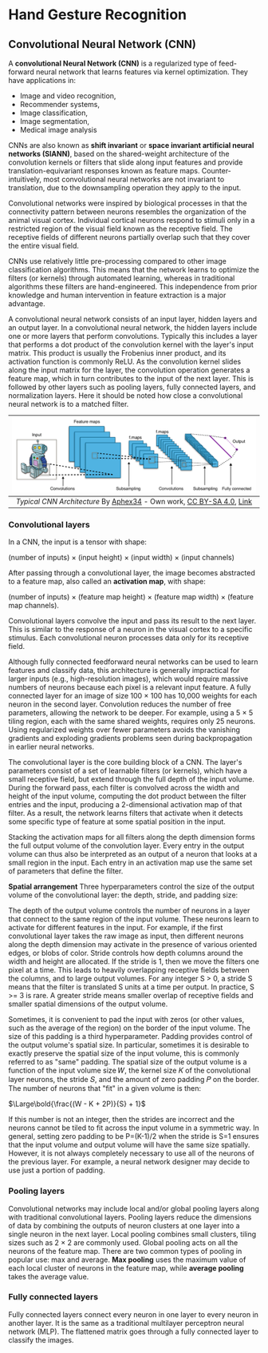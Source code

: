 # **Hand Gesture Recognition**

## Convolutional Neural Network (CNN)
A **convolutional Neural Network (CNN)** is a regularized type of feed-forward neural network that learns features via kernel optimization. They have applications in:
* Image and video recognition,
* Recommender systems,
* Image classification,
* Image segmentation,
* Medical image analysis


CNNs are also known as **shift invariant** or **space invariant artificial neural networks (SIANN)**, based on the shared-weight architecture of the convolution kernels or filters that slide along input features and provide translation-equivariant responses known as feature maps. Counter-intuitively, most convolutional neural networks are not invariant to translation, due to the downsampling operation they apply to the input.

Convolutional networks were inspired by biological processes in that the connectivity pattern between neurons resembles the organization of the animal visual cortex. Individual cortical neurons respond to stimuli only in a restricted region of the visual field known as the receptive field. The receptive fields of different neurons partially overlap such that they cover the entire visual field.

CNNs use relatively little pre-processing compared to other image classification algorithms. This means that the network learns to optimize the filters (or kernels) through automated learning, whereas in traditional algorithms these filters are hand-engineered. This independence from prior knowledge and human intervention in feature extraction is a major advantage.

A convolutional neural network consists of an input layer, hidden layers and an output layer. In a convolutional neural network, the hidden layers include one or more layers that perform convolutions. Typically this includes a layer that performs a dot product of the convolution kernel with the layer's input matrix. This product is usually the Frobenius inner product, and its activation function is commonly ReLU. As the convolution kernel slides along the input matrix for the layer, the convolution operation generates a feature map, which in turn contributes to the input of the next layer. This is followed by other layers such as pooling layers, fully connected layers, and normalization layers. Here it should be noted how close a convolutional neural network is to a matched filter.

| ![Typical CNN Architecture](./img/Typical_cnn.png) |
|:--:| 
| *Typical CNN Architecture* By <a href="//commons.wikimedia.org/w/index.php?title=User:Aphex34&amp;action=edit&amp;redlink=1" class="new" title="User:Aphex34 (page does not exist)">Aphex34</a> - <span class="int-own-work" lang="en">Own work</span>, <a href="https://creativecommons.org/licenses/by-sa/4.0" title="Creative Commons Attribution-Share Alike 4.0">CC BY-SA 4.0</a>, <a href="https://commons.wikimedia.org/w/index.php?curid=45679374">Link</a> |


### Convolutional layers

In a CNN, the input is a tensor with shape:

(number of inputs) × (input height) × (input width) × (input channels)

After passing through a convolutional layer, the image becomes abstracted to a feature map, also called an **activation map**, with shape:

(number of inputs) × (feature map height) × (feature map width) × (feature map channels).

Convolutional layers convolve the input and pass its result to the next layer. This is similar to the response of a neuron in the visual cortex to a specific stimulus. Each convolutional neuron processes data only for its receptive field.

Although fully connected feedforward neural networks can be used to learn features and classify data, this architecture is generally impractical for larger inputs (e.g., high-resolution images), which would require massive numbers of neurons because each pixel is a relevant input feature. A fully connected layer for an image of size 100 × 100 has 10,000 weights for each neuron in the second layer. Convolution reduces the number of free parameters, allowing the network to be deeper. For example, using a 5 × 5 tiling region, each with the same shared weights, requires only 25 neurons. Using regularized weights over fewer parameters avoids the vanishing gradients and exploding gradients problems seen during backpropagation in earlier neural networks.

The convolutional layer is the core building block of a CNN. The layer's parameters consist of a set of learnable filters (or kernels), which have a small receptive field, but extend through the full depth of the input volume. During the forward pass, each filter is convolved across the width and height of the input volume, computing the dot product between the filter entries and the input, producing a 2-dimensional activation map of that filter. As a result, the network learns filters that activate when it detects some specific type of feature at some spatial position in the input.

Stacking the activation maps for all filters along the depth dimension forms the full output volume of the convolution layer. Every entry in the output volume can thus also be interpreted as an output of a neuron that looks at a small region in the input. Each entry in an activation map use the same set of parameters that define the filter.

**Spatial arrangement**
Three hyperparameters control the size of the output volume of the convolutional layer: the depth, stride, and padding size:

The depth of the output volume controls the number of neurons in a layer that connect to the same region of the input volume. These neurons learn to activate for different features in the input. For example, if the first convolutional layer takes the raw image as input, then different neurons along the depth dimension may activate in the presence of various oriented edges, or blobs of color.
Stride controls how depth columns around the width and height are allocated. If the stride is 1, then we move the filters one pixel at a time. This leads to heavily overlapping receptive fields between the columns, and to large output volumes. For any integer S > 0, a stride S means that the filter is translated S units at a time per output. In practice, S >= 3 is rare. A greater stride means smaller overlap of receptive fields and smaller spatial dimensions of the output volume.

Sometimes, it is convenient to pad the input with zeros (or other values, such as the average of the region) on the border of the input volume. The size of this padding is a third hyperparameter. Padding provides control of the output volume's spatial size. In particular, sometimes it is desirable to exactly preserve the spatial size of the input volume, this is commonly referred to as "same" padding.
The spatial size of the output volume is a function of the input volume size 𝑊, the kernel size 𝐾 of the convolutional layer neurons, the stride 𝑆, and the amount of zero padding 𝑃 on the border. The number of neurons that "fit" in a given volume is then:

$\Large\bold{\frac{(W - K + 2P)}{S}  + 1}$

If this number is not an integer, then the strides are incorrect and the neurons cannot be tiled to fit across the input volume in a symmetric way. In general, setting zero padding to be  P=(K-1)/2 when the stride is S=1 ensures that the input volume and output volume will have the same size spatially. However, it is not always completely necessary to use all of the neurons of the previous layer. For example, a neural network designer may decide to use just a portion of padding.

### Pooling layers

Convolutional networks may include local and/or global pooling layers along with traditional convolutional layers. Pooling layers reduce the dimensions of data by combining the outputs of neuron clusters at one layer into a single neuron in the next layer. Local pooling combines small clusters, tiling sizes such as 2 × 2 are commonly used. Global pooling acts on all the neurons of the feature map. There are two common types of pooling in popular use: max and average. **Max pooling** uses the maximum value of each local cluster of neurons in the feature map, while **average pooling** takes the average value.

### Fully connected layers

Fully connected layers connect every neuron in one layer to every neuron in another layer. It is the same as a traditional multilayer perceptron neural network (MLP). The flattened matrix goes through a fully connected layer to classify the images.